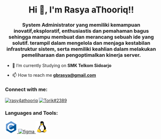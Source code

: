 <h1 align="center">Hi 👋, I'm Rasya aThooriq!!</h1>
<h3 align="center">System Administrator yang memiliki kemampuan inovatif,eksploratif, enthusiastis dan pemahaman bagus sehingga mampu membuat dan merancang sebuah ide yang solutif. terampil dalam mengelola dan menjaga kestabilan infrastruktur sistem, serta memiliki keahlian dalam melakukan pemeliharaan dan pengoptimalkan kinerja server.</h3>

- 🔭 I’m currently Studying on **SMK Telkom Sidoarjo**

- 📫 How to reach me **gbrasya@gmail.com**

<h3 align="left">Connect with me:</h3>
<p align="left">
<a href="https://instagram.com/rasy4athooriq" target="blank"><img align="center" src="https://raw.githubusercontent.com/rahuldkjain/github-profile-readme-generator/master/src/images/icons/Social/instagram.svg" alt="rasy4athooriq" height="30" width="40" /></a>
<a href="https://discord.gg/Torik#2389" target="blank"><img align="center" src="https://raw.githubusercontent.com/rahuldkjain/github-profile-readme-generator/master/src/images/icons/Social/discord.svg" alt="Torik#2389" height="30" width="40" /></a>
</p>

<h3 align="left">Languages and Tools:</h3>
<p align="left"> <a href="https://www.cprogramming.com/" target="_blank" rel="noreferrer"> <img src="https://raw.githubusercontent.com/devicons/devicon/master/icons/c/c-original.svg" alt="c" width="40" height="40"/> </a> <a href="https://www.figma.com/" target="_blank" rel="noreferrer"> <img src="https://www.vectorlogo.zone/logos/figma/figma-icon.svg" alt="figma" width="40" height="40"/> </a> <a href="https://www.linux.org/" target="_blank" rel="noreferrer"> <img src="https://raw.githubusercontent.com/devicons/devicon/master/icons/linux/linux-original.svg" alt="linux" width="40" height="40"/> </a> </p>
